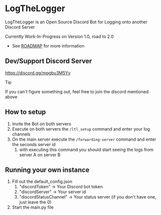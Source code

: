 # LogTheLogger
LogTheLogger is an Open Source Discord Bot for Logging onto another Discord Server

Currently Work-In-Progress on Version 1.0, road to 2.0
- See [ROADMAP](ROADMAP.md) for more information

## Dev/Support Discord Server
https://discord.gg/mpgbu3M5Yy

> [!TIP]
> If you can't figure something out, feel free to join the discord mentioned above

## How to setup
1. Invite the Bot on both servers
2. Execute on both servers the `/ltl_setup` command and enter your log channels
3. On the main server execute the `/forwarding-server` command and enter the seconds server id
    1. with executing this command you should start seeing the logs from server A on server B

## Running your own instance
1. Fill out the default_config.json
    1. "discordToken" -> Your Discord bot token
    2. "discordServer" -> Your server id
    3. "discordStatusChannel" -> Your status server (if you don't have one, just leave the 0)
2. Start the main.py file
